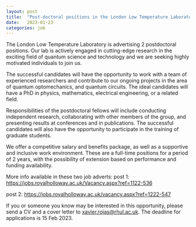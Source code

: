 ```yaml
---
layout: post
title:  "Post-doctoral positions in the London Low Temperature Laboratory "
date:   2023-01-23
categories: job
---
```

The London Low Temperature Laboratory is advertising 2 postdoctoral positions. Our lab is actively engaged in cutting-edge research in the exciting field of quantum science and technology and we are seeking highly motivated individuals to join us.

The successful candidates will have the opportunity to work with a team of experienced researchers and contribute to our ongoing projects in the area of quantum optomechanics, and quantum circuits. The ideal candidates will have a PhD in physics, mathematics, electrical engineering, or a related field.

Responsibilities of the postdoctoral fellows will include conducting independent research, collaborating with other members of the group, and presenting results at conferences and in publications. The successful candidates will also have the opportunity to participate in the training of graduate students.

We offer a competitive salary and benefits package, as well as a supportive and inclusive work environment. These are a full-time positions for a period of 2 years, with the possibility of extension based on performance and funding availability.

More info available in these two job adverts:
post 1: <a href="https://jobs.royalholloway.ac.uk/Vacancy.aspx?ref=1122-536"> https://jobs.royalholloway.ac.uk/Vacancy.aspx?ref=1122-536 </a>

post 2: <a href="https://jobs.royalholloway.ac.uk/vacancy.aspx?ref=1222-547"> https://jobs.royalholloway.ac.uk/vacancy.aspx?ref=1222-547 </a>



If you or someone you know may be interested in this opportunity, please send a CV and a cover letter to xavier.rojas@rhul.ac.uk. The deadline for applications is 15 Feb 2023.

